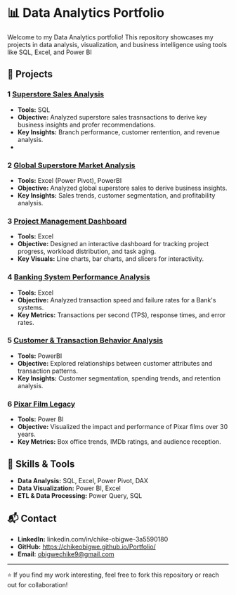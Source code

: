 # 📊 Data Analytics Portfolio

Welcome to my Data Analytics portfolio! This repository showcases my projects in data analysis, visualization, and business intelligence using tools like SQL, Excel, and Power BI

## 📂 Projects

### 1 [Superstore Sales Analysis](./superstore-sales-analysis)
- **Tools:** SQL
- **Objective:** Analyzed superstore sales trasnsactions to derive key business insights and profer recommendations.
- **Key Insights:** Branch performance, customer rentention, and revenue analysis.
- 
### 2 [Global Superstore Market Analysis](./superstore-sales-analysis)
- **Tools:** Excel (Power Pivot), PowerBI
- **Objective:** Analyzed global superstore sales to derive business insights.
- **Key Insights:** Sales trends, customer segmentation, and profitability analysis.

### 3 [Project Management Dashboard](./project-management-dashboard)
- **Tools:** Excel 
- **Objective:** Designed an interactive dashboard for tracking project progress, workload distribution, and task aging.
- **Key Visuals:** Line charts, bar charts, and slicers for interactivity.

### 4 [Banking System Performance Analysis](./banking-performance-analysis)
- **Tools:** Excel
- **Objective:** Analyzed transaction speed and failure rates for a Bank's systems.
- **Key Metrics:** Transactions per second (TPS), response times, and error rates.

### 5 [Customer & Transaction Behavior Analysis](./customer-transaction-analysis)
- **Tools:** PowerBI
- **Objective:** Explored relationships between customer attributes and transaction patterns.
- **Key Insights:** Customer segmentation, spending trends, and retention analysis.

### 6 [Pixar Film Legacy ](./pixar-film-dashboard)
- **Tools:** Power BI
- **Objective:** Visualized the impact and performance of Pixar films over 30 years.
- **Key Metrics:** Box office trends, IMDb ratings, and audience reception.

## 🔧 Skills & Tools
- **Data Analysis:** SQL, Excel, Power Pivot, DAX
- **Data Visualization:** Power BI, Excel
- **ETL & Data Processing:** Power Query, SQL

## 📬 Contact
- **LinkedIn:** linkedin.com/in/chike-obigwe-3a5590180
- **GitHub:** https://chikeobigwe.github.io/Portfolio/
- **Email:** obigwechike9@gmail.com

---
⭐ If you find my work interesting, feel free to fork this repository or reach out for collaboration!
